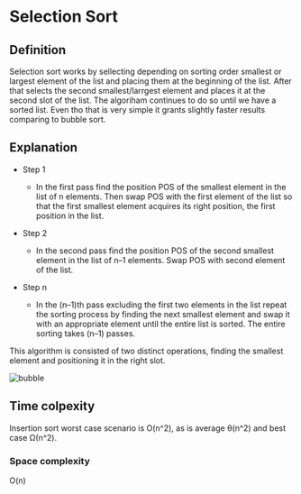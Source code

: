 # Selection Sort

## Definition

Selection sort works by sellecting depending on sorting order smallest or largest element of the list
and placing them at the beginning of the list. After that selects the second smallest/larrgest element 
and places it at the second slot of the list. The algoriham continues to do so until we have a sorted list.
Even tho that is very simple it grants slightly faster results comparing to bubble sort.

## Explanation

- Step 1
  -  In the first pass find the position POS of the smallest element in the list of n elements. 
     Then swap POS with the first element of the list so that the first smallest element acquires its right position, the first position
     in the list.

- Step 2
  - In the second pass find the position POS of the second smallest element in the list of n–1 elements.
    Swap POS with second element of the list.

- Step n
  -  In the (n–1)th pass excluding the first two elements in the list repeat the sorting process by finding the
     next smallest element and swap it with an appropriate element until the entire list is sorted. The entire sorting
     takes (n–1) passes.

This algorithm is consisted of two distinct operations, finding the smallest element and positioning it in the right slot. 

![bubble](https://user-images.githubusercontent.com/45321513/193411714-47d4389a-6334-4042-bb7d-a7ff0d11e596.jpg)

## Time colpexity

Insertion sort worst case scenario is O(n^2), as is average θ(n^2) and best case Ω(n^2).

### Space complexity

O(n)